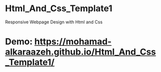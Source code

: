 # Html_And_Css_Template1
Responsive Webpage Design with Html and Css
# Demo: https://mohamad-alkaraazeh.github.io/Html_And_Css_Template1/
